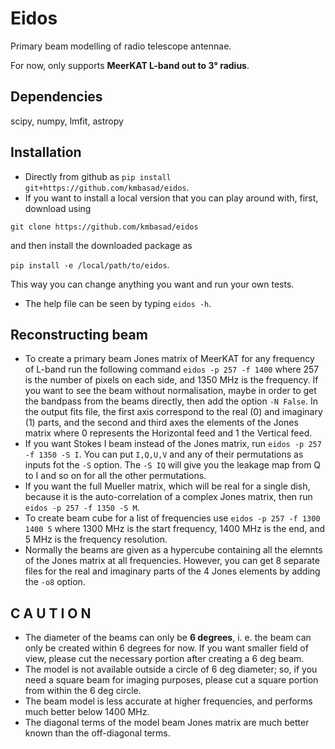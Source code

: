 # Eidos
Primary beam modelling of radio telescope antennae.

For now, only supports **MeerKAT L-band out to 3° radius**.

## Dependencies
scipy, numpy, lmfit, astropy

## Installation
* Directly from github as `pip install git+https://github.com/kmbasad/eidos`.
* If you want to install a local version that you can play around with, first, download using 

`git clone https://github.com/kmbasad/eidos` 

and then install the downloaded package as 

`pip install -e /local/path/to/eidos`. 

This way you can change anything you want and run your own tests.
* The help file can be seen by typing `eidos -h`.

## Reconstructing beam
* To create a primary beam Jones matrix of MeerKAT for any frequency of L-band run the following command `eidos -p 257 -f 1400` where 257 is the number of pixels on each side, and 1350 MHz is the frequency. If you want to see the beam without normalisation, maybe in order to get the bandpass from the beams directly, then add the option `-N False`. In the output fits file, the first axis correspond to the real (0) and imaginary (1) parts, and the second and third axes the elements of the Jones matrix where 0 represents the Horizontal feed and 1 the Vertical feed.
* If you want Stokes I beam instead of the Jones matrix, run `eidos -p 257 -f 1350 -S I`. You can put `I,Q,U,V` and any of their permutations as inputs fot the `-S` option. The `-S IQ` will give you the leakage map from Q to I and so on for all the other permutations.
* If you want the full Mueller matrix, which will be real for a single dish, because it is the auto-correlation of a complex Jones matrix, then run `eidos -p 257 -f 1350 -S M`.
* To create beam cube for a list of frequencies use `eidos -p 257 -f 1300 1400 5` where 1300 MHz is the start frequency, 1400 MHz is the end, and 5 MHz is the frequency resolution.
* Normally the beams are given as a hypercube containing all the elemnts of the Jones matrix at all frequencies. However, you can get 8 separate files for the real and imaginary parts of the 4 Jones elements by adding the `-o8` option.

## C A U T I O N

* The diameter of the beams can only be **6 degrees**, i. e. the beam can only be created within 6 degrees for now. If you want smaller field of view, please cut the necessary portion after creating a 6 deg beam.
* The model is not available outside a circle of 6 deg diameter; so, if you need a square beam for imaging purposes, please cut a square portion from within the 6 deg circle.
* The beam model is less accurate at higher frequencies, and performs much better below 1400 MHz.
* The diagonal terms of the model beam Jones matrix are much better known than the off-diagonal terms.
